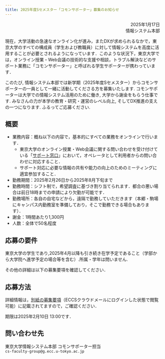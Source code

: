 ```yaml
---
title: 2025年度Sセメスター「コモンサポーター」募集のお知らせ
---
```


<div style="text-align: right;">2025年1月17日</div>
<div style="text-align: right;">情報システム本部</div>

現在，大学活動の急速なオンライン化が進み，またDXが求められるなかで，東京大学のすべての構成員（学生および教職員）に対して情報システムを高度に活用することが必要とされるようになっています．このような状況下，東京大学では，オンライン授業・Web会議の技術的な支援や相談，トラブル解決などのサポート業務に「コモンサポーター」と呼ばれる学生サポーターが携わっています．

このたび, 情報システム本部では新学期（2025年度Sセメスター）からコモンサポーターの一員として一緒に活動してくださる方を募集いたします. 
コモンサポーターは大学での情報システム活用のために働き, 大学から謝金をもらう仕事です. みなさんの力が本学の教育・研究・運営のレベル向上, そしてDX推進の支えの一つになります. ふるってご応募ください.


## 概要

- 業務内容：概ね以下の内容で，基本的にすべての業務をオンラインで行います．
    - 東京大学のオンライン授業・Web会議に関する問い合わせを受け付けている「<a href="https://utelecon.adm.u-tokyo.ac.jp/support/">サポート窓口</a>」において，オペレータとして利用者からの問い合わせに対応すること．
    - サポート対応に必要な情報の共有や能力の向上のためのミーティングに適宜参加すること．
- 勤務期間：2025年2月26日から2025年8月下旬まで
- 勤務時間：シフト制で，希望調査に基づき割り当てられます．都合の悪い場合は前日18時までの申請により欠勤が可能です．
- 勤務場所：各自の自宅などから，遠隔で勤務していただきます（本郷・駒場にキャンパス内勤務室を準備しており，そこで勤務できる場合もあります）．
- 謝金：1時間あたり1,300円
- 人数：全体で50名程度

## 応募の要件

東京大学の学生であり,2025年4月以降も引き続き在学予定であること（学部から大学院へ進学予定の場合等を含む）.所属・学年は問いません.

その他の詳細は以下の募集要項を確認してください．

## 応募方法

詳細情報は，<a href="https://drive.google.com/file/d/1S3ODwLDiCpXiYanOHMVl9PX8CG-encnG/view?usp=sharing">別紙の募集要項</a>（ECCSクラウドメールにログインした状態で閲覧可能）に記載されてますので，ご確認ください．

期限は2025年2月10日 13:00です．

## 問い合わせ先

東京大学情報システム本部 コモンサポーター担当  
`cs-faculty-group@g.ecc.u-tokyo.ac.jp`
